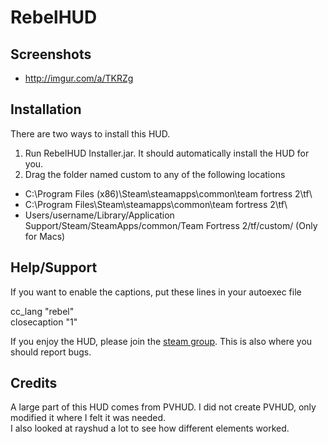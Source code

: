 RebelHUD  
=======  

Screenshots  
--------  

* http://imgur.com/a/TKRZg  

Installation  
--------  

There are two ways to install this HUD.  

1. Run RebelHUD Installer.jar. It should automatically install the HUD for you.
2. Drag the folder named custom to any of the following locations
 
* C:\Program Files (x86)\Steam\steamapps\common\team fortress 2\tf\  
* C:\Program Files\Steam\steamapps\common\team fortress 2\tf\  
* Users/username/Library/Application Support/Steam/SteamApps/common/Team Fortress 2/tf/custom/ (Only for Macs)

Help/Support  
--------  

If you want to enable the captions, put these lines in your autoexec file  

cc_lang "rebel"  
closecaption "1"  

If you enjoy the HUD, please join the [steam group](http://steamcommunity.com/groups/RebelHUD). This is also where you should report bugs.  

Credits  
--------  
  
A large part of this HUD comes from PVHUD. I did not create PVHUD, only modified it where I felt it was needed.  
I also looked at rayshud a lot to see how different elements worked.  
